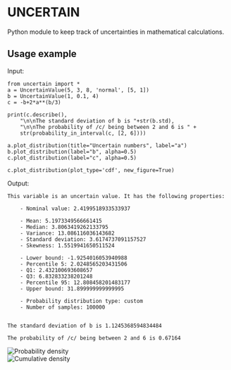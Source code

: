 # UNCERTAIN
Python module to keep track of uncertainties in mathematical calculations.


## Usage example
Input:


```
from uncertain import *
a = UncertainValue(5, 3, 8, 'normal', [5, 1])
b = UncertainValue(1, 0.1, 4)
c = -b+2*a**(b/3)

print(c.describe(),
    "\n\nThe standard deviation of b is "+str(b.std),
	"\n\nThe probability of /c/ being between 2 and 6 is " +
	str(probability_in_interval(c, [2, 6])))

a.plot_distribution(title="Uncertain numbers", label="a")
b.plot_distribution(label="b", alpha=0.5)
c.plot_distribution(label="c", alpha=0.5)

c.plot_distribution(plot_type='cdf', new_figure=True)
```


Output:


```
This variable is an uncertain value. It has the following properties:

	- Nominal value: 2.4199518933533937

	- Mean: 5.1973349566661415
	- Median: 3.8063419262133795
	- Variance: 13.086116036143682
	- Standard deviation: 3.6174737091157527
	- Skewness: 1.5519941650511524

	- Lower bound: -1.9254016053940988
	- Percentile 5: 2.0248565203431506
	- Q1: 2.432100693608657
	- Q3: 6.832833238201248
	- Percentile 95: 12.808458201483177
	- Upper bound: 31.899999999999995

	- Probability distribution type: custom
	- Number of samples: 100000
 

The standard deviation of b is 1.1245368594834484 

The probability of /c/ being between 2 and 6 is 0.67164
```

![Probability density](./resources/density_plot.png)  
![Cumulative density](./resources/cdf_plot.png)
